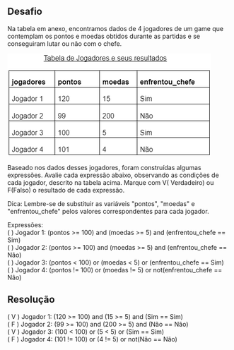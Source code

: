 ## Desafio

Na tabela em anexo, encontramos dados de 4 jogadores de um game que contemplam os pontos e moedas obtidos durante as partidas e se conseguiram lutar ou não com o chefe.

![tabela](./img/Atividade05.png)

Baseado nos dados desses jogadores, foram construídas algumas expressões. Avalie cada expressão abaixo, observando as condições de cada jogador, descrito na tabela acima. Marque com V( Verdadeiro) ou F(Falso) o resultado de cada expressão.

Dica: Lembre-se de substituir as variáveis "pontos", "moedas" e "enfrentou_chefe" pelos valores correspondentes para cada jogador.

Expressões:<br>
(  ) Jogador 1: (pontos >= 100) and (moedas >= 5) and (enfrentou_chefe == Sim)<br>
( ) Jogador 2: (pontos >= 100) and (moedas >= 5) and (enfrentou_chefe == Não)<br>
(  ) Jogador 3: (pontos < 100) or (moedas < 5) or (enfrentou_chefe == Sim)<br>
(  ) Jogador 4: (pontos != 100) or (moedas != 5) or not(enfrentou_chefe == Não)<br>

## Resolução

( V ) Jogador 1: (120 >= 100) and (15 >= 5) and (Sim == Sim)<br>
( F ) Jogador 2: (99 >= 100) and (200 >= 5) and (Não == Não)<br>
( V ) Jogador 3: (100 < 100) or (5 < 5) or (Sim == Sim)<br>
( F ) Jogador 4: (101 != 100) or (4 != 5) or not(Não == Não) <br>

